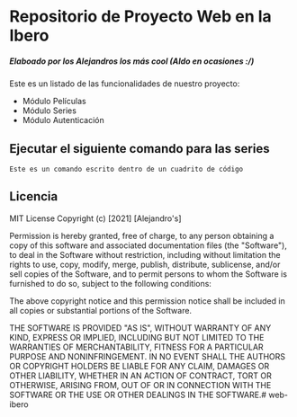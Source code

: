 # Repositorio de Proyecto Web en la Ibero
##### Elaboado por los Alejandros los más cool (Aldo en ocasiones :/)

Este es un listado de las funcionalidades de nuestro proyecto:
* Módulo Películas
* Módulo Series
* Módulo Autenticación

## Ejecutar el siguiente comando para las series

```
Este es un comando escrito dentro de un cuadrito de código
```

## Licencia

MIT License
Copyright (c) [2021] [Alejandro's]



Permission is hereby granted, free of charge, to any person obtaining a copy
of this software and associated documentation files (the "Software"), to deal
in the Software without restriction, including without limitation the rights
to use, copy, modify, merge, publish, distribute, sublicense, and/or sell
copies of the Software, and to permit persons to whom the Software is
furnished to do so, subject to the following conditions:



The above copyright notice and this permission notice shall be included in all
copies or substantial portions of the Software.



THE SOFTWARE IS PROVIDED "AS IS", WITHOUT WARRANTY OF ANY KIND, EXPRESS OR
IMPLIED, INCLUDING BUT NOT LIMITED TO THE WARRANTIES OF MERCHANTABILITY,
FITNESS FOR A PARTICULAR PURPOSE AND NONINFRINGEMENT. IN NO EVENT SHALL THE
AUTHORS OR COPYRIGHT HOLDERS BE LIABLE FOR ANY CLAIM, DAMAGES OR OTHER
LIABILITY, WHETHER IN AN ACTION OF CONTRACT, TORT OR OTHERWISE, ARISING FROM,
OUT OF OR IN CONNECTION WITH THE SOFTWARE OR THE USE OR OTHER DEALINGS IN THE
SOFTWARE.# web-ibero
